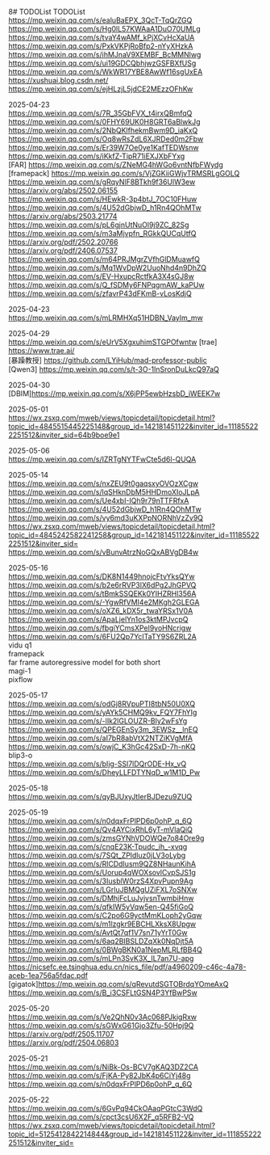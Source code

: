8# TODOList
TODOList  
https://mp.weixin.qq.com/s/ealuBaEPX_3QcT-TqQrZGQ  
https://mp.weixin.qq.com/s/Hg0lL57KWAaA1DuO70UMLg  
https://mp.weixin.qq.com/s/tvaY4wAMf_kPjXCvHcXaUA  
https://mp.weixin.qq.com/s/PxkVKPjRoBfp2-nYyXHzkA  
https://mp.weixin.qq.com/s/ihMJnaV9XEMBF_BcMMNlwg  
https://mp.weixin.qq.com/s/ui19GDCQbhjwzGSFBXfUSg  
https://mp.weixin.qq.com/s/WkWR17YBE8AwWf16sgUxEA  
https://xushuai.blog.csdn.net/  
https://mp.weixin.qq.com/s/ejHLzjL5jdCE2MEzzOFhKw  

2025-04-23  
https://mp.weixin.qq.com/s/7R_35GbFVX_t4irxQBmfqQ  
https://mp.weixin.qq.com/s/0FHY69UK0H8GRT6aBlwkJg  
https://mp.weixin.qq.com/s/2NbQKlfhekmBwm9D_iaKxQ  
https://mp.weixin.qq.com/s/Oq8wRsZdL6XJRDed0m2Fbw  
https://mp.weixin.qq.com/s/Er39W7Oe0ye1KafTEDWsnw  
https://mp.weixin.qq.com/s/iKkfZ-TipR71iEXJXbFYxg  
[FAR] https://mp.weixin.qq.com/s/ZNeMG4hWGo6vntNfbFWydg   
[framepack] https://mp.weixin.qq.com/s/VjZGKiiGWjvTRMSRLgGOLQ   
https://mp.weixin.qq.com/s/gRqyNlF8BTkh9f36UlW3ew  
https://arxiv.org/abs/2502.06155  
https://mp.weixin.qq.com/s/HEwkR-3p4btJ_7OC10FHuw  
https://mp.weixin.qq.com/s/4U52dGbjwD_h1Rn4QOhMTw  
https://arxiv.org/abs/2503.21774  
https://mp.weixin.qq.com/s/pL6gjnUtNuOl9j9ZC_82Sg  
https://mp.weixin.qq.com/s/m3aMjvpfn_RGkkQUCqUtfQ  
https://arxiv.org/pdf/2502.20766  
https://arxiv.org/pdf/2406.07537  
https://mp.weixin.qq.com/s/m64PRJMgrZVfhGlDMuawfQ  
https://mp.weixin.qq.com/s/Mq1WvDpW2UuoNhd4n9DhZQ  
https://mp.weixin.qq.com/s/EV-HxupcRctfkA3X4sGJ8w  
https://mp.weixin.qq.com/s/Q_fSDMy6FNPqgmAW_kaPUw  
https://mp.weixin.qq.com/s/zfavrP43dFKmB-vLosKdjQ  

2025-04-23  
https://mp.weixin.qq.com/s/mLRMHXq51HDBN_Vaylm_mw  

2025-04-29  
https://mp.weixin.qq.com/s/eUrV5XgxuhimSTGPOfwntw
[trae] https://www.trae.ai/  
[暴躁教授] https://github.com/LYiHub/mad-professor-public  
[Qwen3] https://mp.weixin.qq.com/s/t-3O-1lnSronDuLkcQ97aQ  

2025-04-30  
[DBIM]https://mp.weixin.qq.com/s/X6jPP5ewbHzsbD_iWEEK7w  

2025-05-01  
https://wx.zsxq.com/mweb/views/topicdetail/topicdetail.html?topic_id=4845515445225148&group_id=142181451122&inviter_id=111855222251512&inviter_sid=64b9boe9e1  

2025-05-06  
https://mp.weixin.qq.com/s/IZRTgNYTFwCte5d6l-QUQA  

2025-05-14  
https://mp.weixin.qq.com/s/nxZEU9t0gaqsxyOVOzXCgw  
https://mp.weixin.qq.com/s/lqSHknDbM5HHDmoXIoJLpA  
https://mp.weixin.qq.com/s/Ue4xbI-IQh9r79nTTFRfxA  
https://mp.weixin.qq.com/s/4U52dGbjwD_h1Rn4QOhMTw  
https://mp.weixin.qq.com/s/vy6md3uKXPpNORNhVzZv9Q  
https://wx.zsxq.com/mweb/views/topicdetail/topicdetail.html?topic_id=4845242582241258&group_id=142181451122&inviter_id=111855222251512&inviter_sid=  
https://mp.weixin.qq.com/s/vBunvAtrzNoGQxABVgDB4w  

2025-05-16  
https://mp.weixin.qq.com/s/DK8N1449hnojcFtvYksQYw  
https://mp.weixin.qq.com/s/b2e6rRVP3lX6dPg2JhGPVQ  
https://mp.weixin.qq.com/s/tBmkSSQEKk0YIHZRHl356A  
https://mp.weixin.qq.com/s/-YgwRfVMI4e2MKgh2GLEGA  
https://mp.weixin.qq.com/s/oXZ6_kDX5r_twaYRSx1V0A  
https://mp.weixin.qq.com/s/ApaLjelYn1os3ktMPJvcpQ  
https://mp.weixin.qq.com/s/fbgiYCmsXPel9yoHNcrigw  
https://mp.weixin.qq.com/s/6FU2Qp7YcITaTY9S6ZRL2A  
vidu q1  
framepack  
far frame autoregressive model for both short  
magi-1  
pixflow  

2025-05-17  
https://mp.weixin.qq.com/s/odGj8RVpuPTI8tbN50U0XQ  
https://mp.weixin.qq.com/s/yAYk5CHMQ9kv_FQY7FhYIg  
https://mp.weixin.qq.com/s/-lIk2lGLOUZR-Bly2wFsYg  
https://mp.weixin.qq.com/s/QPEGEnSy3m_3EWSz__lnEQ  
https://mp.weixin.qq.com/s/aI7bR8abVtX2NTZiKVgMfA  
https://mp.weixin.qq.com/s/owjC_K3hGc42SxD-7h-nKQ  
blip3-o  
https://mp.weixin.qq.com/s/bIjg-SSl7lDQrODE-Hx_vQ  
https://mp.weixin.qq.com/s/DheyLLFDTYNqD_w1M1D_Pw    

2025-05-18  
https://mp.weixin.qq.com/s/qyBJUxyJtIerBJDezu9ZUQ  

2025-05-19  
https://mp.weixin.qq.com/s/n0dqxFrPlPD6p0ohP_q_6Q  
https://mp.weixin.qq.com/s/Qv4AYCixRhL6yT-mVlaQiQ  
https://mp.weixin.qq.com/s/zmsGYNhVDOWQe7o84Ore9g  
https://mp.weixin.qq.com/s/cnqE23K-Tpudc_ih_-xvqg  
https://mp.weixin.qq.com/s/7SQt_ZPldluz0jLV3oLybg  
https://mp.weixin.qq.com/s/RlCDdIusm9QZ8NHaunKihA  
https://mp.weixin.qq.com/s/Uorup4qWOXsovlCvpSJS1g  
https://mp.weixin.qq.com/s/3IusblW0rzS4XpvPupn9Ag  
https://mp.weixin.qq.com/s/LGrluJBMQgUZiFXL7oSNXw  
https://mp.weixin.qq.com/s/DMhjFcLuJvjvsnTwmbiHnw  
https://mp.weixin.qq.com/s/qfkIW5yVqw5en-Q45fiGoQ  
https://mp.weixin.qq.com/s/C2po6G9yctMmKLoph2yGqw  
https://mp.weixin.qq.com/s/m1lzgkr9EBCHLXksX8Upgw  
https://mp.weixin.qq.com/s/AvtQt7qf1V7sn71yYrT0Gw  
https://mp.weixin.qq.com/s/6aq2BIBSLDZqXk0NqDjt5A  
https://mp.weixin.qq.com/s/0BWgBKN0a1NepMLRLfBB4Q  
https://mp.weixin.qq.com/s/mLPn3SvK3X_IL7an7U-apg  
https://nicsefc.ee.tsinghua.edu.cn/nics_file/pdf/a4960209-c46c-4a78-aceb-1ea756a5fdac.pdf  
[gigatok]https://mp.weixin.qq.com/s/qRevutdSGTOBrdqYOmeAxQ  
https://mp.weixin.qq.com/s/B_i3CSFLtGSN4P3YfBwPSw  

2025-05-20  
https://mp.weixin.qq.com/s/Ve2QhN0v3Ac068PJkigRxw  
https://mp.weixin.qq.com/s/sGWxG61Gjo3Zfu-50Hpj9Q  
https://arxiv.org/pdf/2505.11707  
https://arxiv.org/pdf/2504.06803  

2025-05-21  
https://mp.weixin.qq.com/s/NiBk-Os-BCV7gKAQ3DZ2CA  
https://mp.weixin.qq.com/s/FjKA-Py82JbK4p6CiYj48g  
https://mp.weixin.qq.com/s/n0dqxFrPlPD6p0ohP_q_6Q  

2025-05-22  
https://mp.weixin.qq.com/s/6GvPq94CkOAaqPGtcC3WdQ  
https://mp.weixin.qq.com/s/cpct3csU6X2F_q5RFB2-VQ  
https://wx.zsxq.com/mweb/views/topicdetail/topicdetail.html?topic_id=5125412842214844&group_id=142181451122&inviter_id=111855222251512&inviter_sid=  

